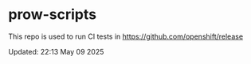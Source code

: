 # prow-scripts

This repo is used to run CI tests in https://github.com/openshift/release

Updated: 22:13 May 09 2025
